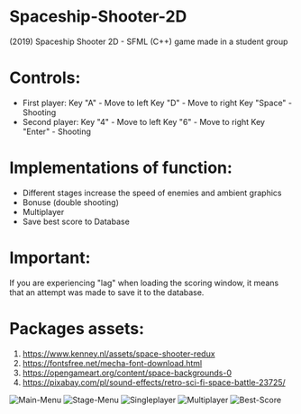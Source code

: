 # Spaceship-Shooter-2D
(2019) Spaceship Shooter 2D - SFML (C++) game made in a student group

# Controls:
* First player:
Key "A" - Move to left
Key "D" - Move to right
Key "Space" - Shooting
* Second player:
Key "4" - Move to left
Key "6" - Move to right
Key "Enter" - Shooting

# Implementations of function:
* Different stages increase the speed of enemies and ambient graphics
* Bonuse (double shooting)
* Multiplayer
* Save best score to Database

# Important:
If you are experiencing "lag" when loading the scoring window, it means that an attempt was made to save it to the database.

# Packages assets:
1. https://www.kenney.nl/assets/space-shooter-redux
2. https://fontsfree.net/mecha-font-download.html
3. https://opengameart.org/content/space-backgrounds-0
4. https://pixabay.com/pl/sound-effects/retro-sci-fi-space-battle-23725/

![Main-Menu](https://raw.githubusercontent.com/pawel54321/Spaceship-Shooter-2D/main/Screen_1.jpg)
![Stage-Menu](https://raw.githubusercontent.com/pawel54321/Spaceship-Shooter-2D/main/Screen_2.jpg)
![Singleplayer](https://raw.githubusercontent.com/pawel54321/Spaceship-Shooter-2D/main/Screen_3.jpg)
![Multiplayer](https://raw.githubusercontent.com/pawel54321/Spaceship-Shooter-2D/main/Screen_4.jpg)
![Best-Score](https://raw.githubusercontent.com/pawel54321/Spaceship-Shooter-2D/main/Screen_5.jpg)